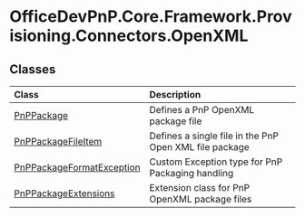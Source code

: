 # OfficeDevPnP.Core.Framework.Provisioning.Connectors.OpenXML
## Classes
|**Class**|**Description**|
|:-----|:-----|
|[PnPPackage](OfficeDevPnP.Core.Framework.Provisioning.Connectors.OpenXML.PnPPackage.md)|Defines a PnP OpenXML package file|
|[PnPPackageFileItem](OfficeDevPnP.Core.Framework.Provisioning.Connectors.OpenXML.PnPPackageFileItem.md)|Defines a single file in the PnP Open XML file package|
|[PnPPackageFormatException](OfficeDevPnP.Core.Framework.Provisioning.Connectors.OpenXML.PnPPackageFormatException.md)|Custom Exception type for PnP Packaging handling|
|[PnPPackageExtensions](OfficeDevPnP.Core.Framework.Provisioning.Connectors.OpenXML.PnPPackageExtensions.md)|Extension class for PnP OpenXML package files|
